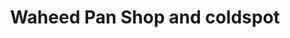 ---
title: "Waheed Pan Shop and coldspot"
url: /karachi/waheed-pan-shop-and-coldspot/
shop: Allgemein
---